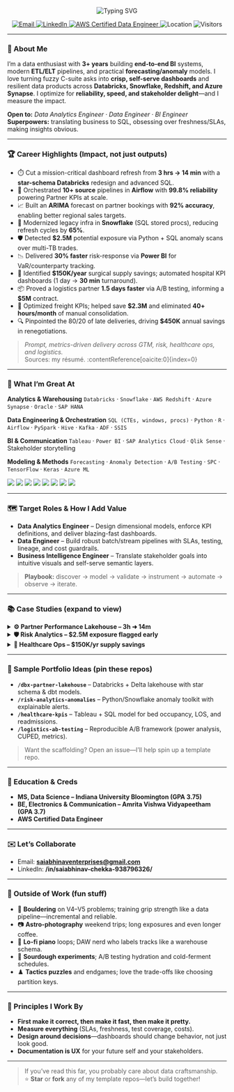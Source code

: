 

<!-- Header / Hero -->
<p align="center">
  <img src="https://readme-typing-svg.demolab.com?font=Inter&weight=700&size=28&pause=1200&center=true&vCenter=true&width=800&lines=Hi%2C+I'm+Saiabhinav+Chekka+%F0%9F%91%8B;Data+Analytics+Engineer+%7C+Data+Engineer+%7C+BI+Engineer;I+turn+raw+data+into+decisions+and+%24%24%24+impact" alt="Typing SVG" />
</p>

<p align="center">
  <a href="mailto:saiabhinaventerprises@gmail.com">
    <img alt="Email" src="https://img.shields.io/badge/Email-saiabhinaventerprises%40gmail.com-1a73e8?logo=gmail&logoColor=white">
  </a>
  <a href="https://www.linkedin.com/in/saiabhinav-chekka-938796326/">
    <img alt="LinkedIn" src="https://img.shields.io/badge/LinkedIn-Saiabhinav%20Chekka-0a66c2?logo=linkedin&logoColor=white">
  </a>
  <a href="https://www.credly.com/badges/f0e37018-865f-4ea2-b124-8294f152e0b5/public_url">
    <img alt="AWS Certified Data Engineer" src="https://img.shields.io/badge/AWS%20Certified-Data%20Engineer-ff9900?logo=amazonaws&logoColor=white">
  </a>
  <img alt="Location" src="https://img.shields.io/badge/USA-United%20States-2e7d32?logo=google-maps&logoColor=white">
  <img alt="Visitors" src="https://komarev.com/ghpvc/?username=schekka123&style=flat&color=grey">
</p>

---

### 🚀 About Me
I’m a data enthusiast with **3+ years** building **end-to-end BI** systems, modern **ETL/ELT** pipelines, and practical **forecasting/anomaly** models. I love turning fuzzy C-suite asks into **crisp, self-serve dashboards** and resilient data products across **Databricks, Snowflake, Redshift, and Azure Synapse**. I optimize for **reliability, speed, and stakeholder delight**—and I measure the impact.

**Open to:** *Data Analytics Engineer · Data Engineer · BI Engineer*  
**Superpowers:** translating business to SQL, obsessing over freshness/SLAs, making insights obvious.

---

### 🏆 Career Highlights (Impact, not just outputs)
- ⏱️ Cut a mission-critical dashboard refresh from **3 hrs → 14 min** with a **star-schema Databricks** redesign and advanced SQL.
- 🤖 Orchestrated **10+ source** pipelines in **Airflow** with **99.8% reliability** powering Partner KPIs at scale.
- 📈 Built an **ARIMA** forecast on partner bookings with **92% accuracy**, enabling better regional sales targets.
- 🧊 Modernized legacy infra in **Snowflake** (SQL stored procs), reducing refresh cycles by **65%**.
- 🛡️ Detected **$2.5M** potential exposure via Python + SQL anomaly scans over multi-TB trades.
- 📉 Delivered **30% faster** risk-response via **Power BI** for VaR/counterparty tracking.
- 🏥 Identified **$150K/year** surgical supply savings; automated hospital KPI dashboards (1 day → **30 min** turnaround).
- 📦 Proved a logistics partner **1.5 days faster** via A/B testing, informing a **$5M** contract.
- 🚚 Optimized freight KPIs; helped save **$2.3M** and eliminated **40+ hours/month** of manual consolidation.
- 🔍 Pinpointed the 80/20 of late deliveries, driving **$450K** annual savings in renegotiations.

> *Prompt, metrics-driven delivery across GTM, risk, healthcare ops, and logistics.*  
> Sources: my résumé. :contentReference[oaicite:0]{index=0}

---

### 🧩 What I’m Great At
**Analytics & Warehousing**
`Databricks` · `Snowflake` · `AWS Redshift` · `Azure Synapse` · `Oracle` · `SAP HANA`

**Data Engineering & Orchestration**
`SQL (CTEs, windows, procs)` · `Python` · `R` · `Airflow` · `PySpark` · `Hive` · `Kafka` · `ADF` · `SSIS`

**BI & Communication**
`Tableau` · `Power BI` · `SAP Analytics Cloud` · `Qlik Sense` · Stakeholder storytelling

**Modeling & Methods**
`Forecasting` · `Anomaly Detection` · `A/B Testing` · `SPC` · `TensorFlow` · `Keras` · `Azure ML`

<p>
  <img src="https://img.shields.io/badge/SQL-Expert-3a3a3a?logo=postgresql&logoColor=white" />
  <img src="https://img.shields.io/badge/Python-Advanced-3a3a3a?logo=python&logoColor=white" />
  <img src="https://img.shields.io/badge/R-Stat%20Modeling-3a3a3a?logo=r&logoColor=white" />
  <img src="https://img.shields.io/badge/Tableau-Dashboards-3a3a3a?logo=tableau&logoColor=white" />
  <img src="https://img.shields.io/badge/Power%20BI-Storytelling-3a3a3a?logo=powerbi&logoColor=white" />
  <img src="https://img.shields.io/badge/Airflow-Orchestration-3a3a3a?logo=apacheairflow&logoColor=white" />
  <img src="https://img.shields.io/badge/Databricks-Lakehouse-3a3a3a?logo=databricks&logoColor=white" />
  <img src="https://img.shields.io/badge/Snowflake-ELT-3a3a3a?logo=snowflake&logoColor=white" />
</p>

---

### 🗺️ Target Roles & How I Add Value
- **Data Analytics Engineer** – Design dimensional models, enforce KPI definitions, and deliver blazing-fast dashboards.
- **Data Engineer** – Build robust batch/stream pipelines with SLAs, testing, lineage, and cost guardrails.
- **Business Intelligence Engineer** – Translate stakeholder goals into intuitive visuals and self-serve semantic layers.

> **Playbook:** discover → model → validate → instrument → automate → observe → iterate.

---

### 📚 Case Studies (expand to view)
<details>
<summary><b>⚙️ Partner Performance Lakehouse – 3h ➜ 14m</b></summary>

- **Stack:** Databricks, Delta, SQL, Airflow, Tableau  
- **What changed:** rebuilt a tangled report into a **star schema** with conformed dims; introduced **incremental loads** and **Z-ordering**.  
- **Outcome:** refresh **~13× faster**, standardized **25+ KPIs**, enabled **self-serve** exploration for GTM leaders.
</details>

<details>
<summary><b>🛡️ Risk Analytics – $2.5M exposure flagged early</b></summary>

- **Stack:** Python (pandas), SQL, Snowflake, Power BI  
- **Approach:** anomaly scans, distribution shifts, and rule-based explainability for analyst review.  
- **Outcome:** accelerated risk response by **30%** and raised detection fidelity.
</details>

<details>
<summary><b>🏥 Healthcare Ops – $150K/yr supply savings</b></summary>

- **Stack:** Oracle SQL, Tableau  
- **Approach:** joined procurement & surgery logs; highlighted implant variance across surgeons.  
- **Outcome:** standardization plan saving **$150K**; dashboards now update in **30 min**.
</details>

---

### 🧪 Sample Portfolio Ideas (pin these repos)
- **`/dbx-partner-lakehouse`** – Databricks + Delta lakehouse with star schema & dbt models.
- **`/risk-analytics-anomalies`** – Python/Snowflake anomaly toolkit with explainable alerts.
- **`/healthcare-kpis`** – Tableau + SQL model for bed occupancy, LOS, and readmissions.
- **`/logistics-ab-testing`** – Reproducible A/B framework (power analysis, CUPED, metrics).

> Want the scaffolding? Open an issue—I’ll help spin up a template repo.

---

### 🧠 Education & Creds
- **MS, Data Science – Indiana University Bloomington (GPA 3.75)**  
- **BE, Electronics & Communication – Amrita Vishwa Vidyapeetham (GPA 3.7)**  
- **AWS Certified Data Engineer**  

---

### ✉️ Let’s Collaborate
- Email: **saiabhinaventerprises@gmail.com**  
- LinkedIn: **/in/saiabhinav-chekka-938796326/**

---

### 🌱 Outside of Work (fun stuff)
- 🧗 **Bouldering** on V4–V5 problems; training grip strength like a data pipeline—incremental and reliable.  
- 📷 **Astro-photography** weekend trips; long exposures and even longer coffee.  
- 🎹 **Lo-fi piano** loops; DAW nerd who labels tracks like a warehouse schema.  
- 🧪 **Sourdough experiments**; A/B testing hydration and cold-ferment schedules.  
- ♟️ **Tactics puzzles** and endgames; love the trade-offs like choosing partition keys.  

---

### 🧭 Principles I Work By
- **First make it correct, then make it fast, then make it pretty.**  
- **Measure everything** (SLAs, freshness, test coverage, costs).  
- **Design around decisions**—dashboards should change behavior, not just look good.  
- **Documentation is UX** for your future self and your stakeholders.

---

> If you’ve read this far, you probably care about data craftsmanship.  
> ⭐ **Star** or **fork** any of my template repos—let’s build together!
